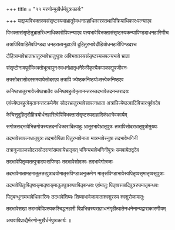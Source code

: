+++
title = "११ मरणोन्मुखैर्धर्मपुत्रःकार्यः"

+++
यद्यप्यविभक्तस्यसंसृष्टस्यवाभ्रातुरेवधनग्रहाधिकारस्तथापिक्रियाधिकारःपत्‍न्याएव

विभक्तासंसृष्टेतुभ्रातरिधनाधिकारोपिपत्‍न्याएव पत्यभावेविभक्तासंसृष्टस्यकन्यापिण्डदाधनहारिणीच

तत्रापिविवाहितैवपिण्डदा धनहरात्वनूढाऽपि दुहितुरभावेदौहित्रोधनहारीपिण्डदश्च

दौहित्राभावेभ्राताभ्रातुरभावेभ्रातुःपुत्रः अविभक्तस्यसंसृष्टस्यचपत्‍न्यभावे भ्राता

संसृष्टोनामपूर्वंविभक्तोभूत्वापुनःस्वधनंभ्रातृधनैरेकीकृत्यैकपाकाद्युपजीवनः

तत्रसोदरासोदरसमवायेसोदरएव तत्रापि ज्येष्ठकनिष्ठयोःसत्त्वेकनिष्ठएव

कनिष्ठभ्रातुरभावेज्येष्ठभ्रातैव कनिष्ठबहुत्वेमृतानन्तरस्तदभावेतदनन्तरादयः

एवंज्येष्ठबहुत्वेमृतानन्तरक्रमेणैव सोदरभ्रातुरभावेसापत्‍नभ्राता अत्रापिज्येष्ठत्वादिविचारःपूर्ववदेव

केचित्तुदुहितृदौहित्रयोर्धनहारित्वेपिविभक्तासंसृष्टस्यदाहादिकंभ्रात्रैवकार्यम्

सगोत्रसद्भावेभिन्नगोत्रस्यतदनधिकारादित्याहुः भ्रातुरभावेभ्रातृपुत्रः तत्रापिसोदरभ्रातृपुत्रोमुख्यः

तदभावेसापत्‍नभ्रातृपुत्रः तदभावेपिता पितुरभावेमाता मात्रभावेस्नुषा तदभावेभगिनी

तत्रानुजाग्रजसोदरासोदराणांसमवायेभ्रातृवत् भगिन्यभावेभगिनीपुत्रः समवायेतद्वदेव

तदभावेपितृव्यतत्पुत्रादयःसपिण्डाः तदभावेसोदकाः तदभावेगोत्रजाः

तदभावेमातामहमातुलतत्पुत्रादयोमातृसपिण्डाअनुक्रमेण मातृसपिण्डाभावेस्वपितृष्वसृमातृष्वसृपुत्राः

तदभावेपितुःपितृष्वसृमातृष्वसृमातुलपुत्ररुपाःपितृबन्धवः एवंमातुः पितृष्वस्त्रादिपुत्ररुपमातृबन्धवः

पितृबन्धूनामभावेधिकारिणः तदभावेशिष्यः शिष्याभावेजामाताश्वशुरस्य श्वशुरोजामातुः

तदभावेसखा तदभावेविप्रस्यकश्चिद्धनहारी विप्रभिन्नस्यराज्ञाधनंगृहीत्वातेनधनेनान्यद्वाराकारणीयम्

अथवाविप्राद्यैर्मरणोन्मुखैर्धर्मपुत्रःकार्यः ॥
